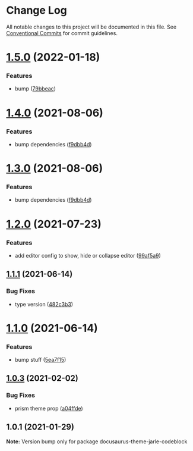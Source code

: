# Change Log

All notable changes to this project will be documented in this file.
See [Conventional Commits](https://conventionalcommits.org) for commit guidelines.

# [1.5.0](https://github.com/4Catalyzer/docusaurus-plugin-react-metadata/compare/v1.4.3...v1.5.0) (2022-01-18)


### Features

* bump ([79bbeac](https://github.com/4Catalyzer/docusaurus-plugin-react-metadata/commit/79bbeac5533743acffd0b57530e218e69832b410))





# [1.4.0](https://github.com/4Catalyzer/docusaurus-plugin-react-metadata/compare/v1.2.0...v1.4.0) (2021-08-06)


### Features

* bump dependencies ([f9dbb4d](https://github.com/4Catalyzer/docusaurus-plugin-react-metadata/commit/f9dbb4d42f41d25b78d53e7465a6cc737f7a1290))





# [1.3.0](https://github.com/4Catalyzer/docusaurus-plugin-react-metadata/compare/v1.2.0...v1.3.0) (2021-08-06)


### Features

* bump dependencies ([f9dbb4d](https://github.com/4Catalyzer/docusaurus-plugin-react-metadata/commit/f9dbb4d42f41d25b78d53e7465a6cc737f7a1290))





# [1.2.0](https://github.com/4Catalyzer/docusaurus-plugin-react-metadata/compare/v1.1.1...v1.2.0) (2021-07-23)


### Features

* add editor config to show, hide or collapse editor ([99af5a9](https://github.com/4Catalyzer/docusaurus-plugin-react-metadata/commit/99af5a9d6bf8e34cbbc81026106795ce76529ae5))





## [1.1.1](https://github.com/4Catalyzer/docusaurus-plugin-react-metadata/compare/v1.1.0...v1.1.1) (2021-06-14)


### Bug Fixes

* type version ([482c3b3](https://github.com/4Catalyzer/docusaurus-plugin-react-metadata/commit/482c3b37ade4952a2696f3bfa11744aeaff2a58e))





# [1.1.0](https://github.com/4Catalyzer/docusaurus-plugin-react-metadata/compare/v1.0.3...v1.1.0) (2021-06-14)


### Features

* bump stuff ([5ea7f15](https://github.com/4Catalyzer/docusaurus-plugin-react-metadata/commit/5ea7f150ac3a18f0a0810ce48373cee04164803c))





## [1.0.3](https://github.com/4Catalyzer/docusaurus-plugin-react-metadata/compare/v1.0.2...v1.0.3) (2021-02-02)


### Bug Fixes

* prism theme prop ([a04ffde](https://github.com/4Catalyzer/docusaurus-plugin-react-metadata/commit/a04ffdeefa1eec4bc07aa16917c8732957a2e77f))





## 1.0.1 (2021-01-29)

**Note:** Version bump only for package docusaurus-theme-jarle-codeblock
